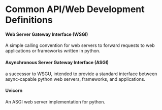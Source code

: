 # Common API/Web Development Definitions
#### <b> Web Server Gateway Interface (WSGI) </b>
A simple calling convention for web servers to forward requests to web applications or frameworks written in python.

#### <b> Asynchronous Server Gateway Interface (ASGI) </b>
a successor to WSGU, intended to provide a standard interface between async-capable python web servers, frameworks, and applications.

#### <b>Uvicorn</b>
An ASGI web server implementation for python. 
